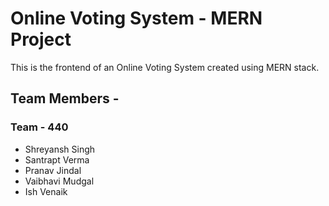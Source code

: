 # Online Voting System - MERN Project
This is the frontend of an Online Voting System created using MERN stack.  

## Team Members -  
### Team - 440  

- Shreyansh Singh  
- Santrapt Verma  
- Pranav Jindal  
- Vaibhavi Mudgal  
- Ish Venaik